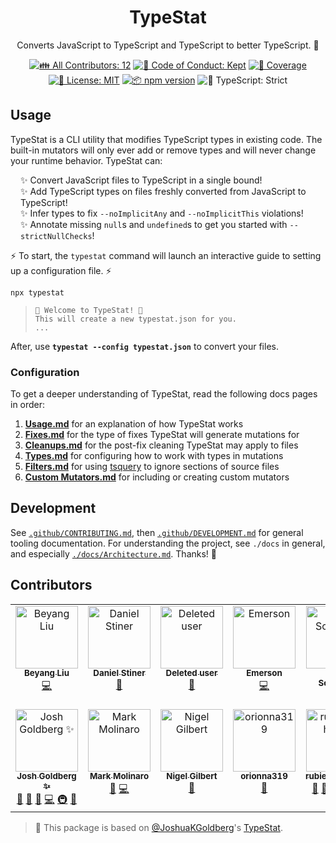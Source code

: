 <h1 align="center">TypeStat</h1>

<p align="center">Converts JavaScript to TypeScript and TypeScript to better TypeScript. 🧫</p>

<p align="center">
	<!-- prettier-ignore-start -->
	<!-- ALL-CONTRIBUTORS-BADGE:START - Do not remove or modify this section -->
	<a href="#contributors" target="_blank"><img alt="👪 All Contributors: 12" src="https://img.shields.io/badge/%F0%9F%91%AA_all_contributors-12-21bb42.svg" /></a>
<!-- ALL-CONTRIBUTORS-BADGE:END -->
	<!-- prettier-ignore-end -->
	<a href="https://github.com/JoshuaKGoldberg/TypeStat/blob/main/.github/CODE_OF_CONDUCT.md" target="_blank"><img alt="🤝 Code of Conduct: Kept" src="https://img.shields.io/badge/%F0%9F%A4%9D_code_of_conduct-kept-21bb42" /></a>
	<a href="https://codecov.io/gh/JoshuaKGoldberg/TypeStat" target="_blank"><img alt="🧪 Coverage" src="https://img.shields.io/codecov/c/github/JoshuaKGoldberg/TypeStat?label=%F0%9F%A7%AA%20coverage" /></a>
	<a href="https://github.com/JoshuaKGoldberg/TypeStat/blob/main/LICENSE.md" target="_blank"><img alt="📝 License: MIT" src="https://img.shields.io/badge/%F0%9F%93%9D_license-MIT-21bb42.svg"></a>
	<a href="http://npmjs.com/package/typestat"><img alt="📦 npm version" src="https://img.shields.io/npm/v/typestat?color=21bb42&label=%F0%9F%93%A6%20npm" /></a>
	<img alt="💪 TypeScript: Strict" src="https://img.shields.io/badge/%F0%9F%92%AA_typescript-strict-21bb42.svg" />
</p>

## Usage

TypeStat is a CLI utility that modifies TypeScript types in existing code.
The built-in mutators will only ever add or remove types and will never change your runtime behavior.
TypeStat can:

<ul style="list-style-type:none;padding-left:1rem;">
    <li>✨ Convert JavaScript files to TypeScript in a single bound!</li>
    <li>✨ Add TypeScript types on files freshly converted from JavaScript to TypeScript!</li>
    <li>✨ Infer types to fix <code>--noImplicitAny</code> and <code>--noImplicitThis</code> violations!</li>
    <li>✨ Annotate missing <code>null</code>s and <code>undefined</code>s to get you started with <code>--strictNullChecks</code>!</li>
</ul>

⚡ To start, the `typestat` command will launch an interactive guide to setting up a configuration file. ⚡

```shell
npx typestat
```

> ```shell
> 👋 Welcome to TypeStat! 👋
> This will create a new typestat.json for you.
> ...
> ```

After, use **`typestat --config typestat.json`** to convert your files.

### Configuration

To get a deeper understanding of TypeStat, read the following docs pages in order:

1. **[Usage.md](./docs/Usage.md)** for an explanation of how TypeStat works
2. **[Fixes.md](./docs/Fixes.md)** for the type of fixes TypeStat will generate mutations for
3. **[Cleanups.md](./docs/Cleanups.md)** for the post-fix cleaning TypeStat may apply to files
4. **[Types.md](./docs/Types.md)** for configuring how to work with types in mutations
5. **[Filters.md](./docs/Filters.md)** for using [tsquery](https://github.com/phenomnomnominal/tsquery) to ignore sections of source files
6. **[Custom Mutators.md](./docs/Custom%20Mutators.md)** for including or creating custom mutators

## Development

See [`.github/CONTRIBUTING.md`](./.github/CONTRIBUTING.md), then [`.github/DEVELOPMENT.md`](./.github/DEVELOPMENT.md) for general tooling documentation.
For understanding the project, see `./docs` in general, and especially [`./docs/Architecture.md`](./docs/Architecture.md).
Thanks! 💖

## Contributors

<!-- spellchecker: disable -->
<!-- ALL-CONTRIBUTORS-LIST:START - Do not remove or modify this section -->
<!-- prettier-ignore-start -->
<!-- markdownlint-disable -->
<table>
  <tbody>
    <tr>
      <td align="center" valign="top" width="14.28%"><a href="https://sourcegraph.com/"><img src="https://avatars.githubusercontent.com/u/1646931?v=4?s=100" width="100px;" alt="Beyang Liu"/><br /><sub><b>Beyang Liu</b></sub></a><br /><a href="https://github.com/JoshuaKGoldberg/TypeStat/commits?author=beyang" title="Code">💻</a></td>
      <td align="center" valign="top" width="14.28%"><a href="https://danstiner.me/"><img src="https://avatars.githubusercontent.com/u/52513?v=4?s=100" width="100px;" alt="Daniel Stiner"/><br /><sub><b>Daniel Stiner</b></sub></a><br /><a href="https://github.com/JoshuaKGoldberg/TypeStat/issues?q=author%3Adanstiner" title="Bug reports">🐛</a></td>
      <td align="center" valign="top" width="14.28%"><a href="https://github.com/ghost"><img src="https://avatars.githubusercontent.com/u/10137?v=4?s=100" width="100px;" alt="Deleted user"/><br /><sub><b>Deleted user</b></sub></a><br /><a href="#maintenance-ghost" title="Maintenance">🚧</a></td>
      <td align="center" valign="top" width="14.28%"><a href="https://github.com/emday4prez"><img src="https://avatars.githubusercontent.com/u/35363144?v=4?s=100" width="100px;" alt="Emerson"/><br /><sub><b>Emerson</b></sub></a><br /><a href="https://github.com/JoshuaKGoldberg/TypeStat/commits?author=emday4prez" title="Code">💻</a></td>
      <td align="center" valign="top" width="14.28%"><a href="https://girish.netlify.app/"><img src="https://avatars.githubusercontent.com/u/61848210?v=4?s=100" width="100px;" alt="Girish Sontakke"/><br /><sub><b>Girish Sontakke</b></sub></a><br /><a href="https://github.com/JoshuaKGoldberg/TypeStat/commits?author=girishsontakke" title="Code">💻</a></td>
      <td align="center" valign="top" width="14.28%"><a href="https://maps.guten.me/"><img src="https://avatars.githubusercontent.com/u/377544?v=4?s=100" width="100px;" alt="Guten"/><br /><sub><b>Guten</b></sub></a><br /><a href="https://github.com/JoshuaKGoldberg/TypeStat/issues?q=author%3Agutenye" title="Bug reports">🐛</a></td>
      <td align="center" valign="top" width="14.28%"><a href="https://stackoverflow.com/users/5494094/ibrahim-h"><img src="https://avatars.githubusercontent.com/u/1217741?v=4?s=100" width="100px;" alt="Ibrahim H."/><br /><sub><b>Ibrahim H.</b></sub></a><br /><a href="https://github.com/JoshuaKGoldberg/TypeStat/commits?author=bitsnaps" title="Code">💻</a></td>
    </tr>
    <tr>
      <td align="center" valign="top" width="14.28%"><a href="http://www.joshuakgoldberg.com/"><img src="https://avatars.githubusercontent.com/u/3335181?v=4?s=100" width="100px;" alt="Josh Goldberg ✨"/><br /><sub><b>Josh Goldberg ✨</b></sub></a><br /><a href="#maintenance-JoshuaKGoldberg" title="Maintenance">🚧</a> <a href="https://github.com/JoshuaKGoldberg/TypeStat/issues?q=author%3AJoshuaKGoldberg" title="Bug reports">🐛</a> <a href="#tool-JoshuaKGoldberg" title="Tools">🔧</a> <a href="https://github.com/JoshuaKGoldberg/TypeStat/commits?author=JoshuaKGoldberg" title="Code">💻</a> <a href="#infra-JoshuaKGoldberg" title="Infrastructure (Hosting, Build-Tools, etc)">🚇</a> <a href="https://github.com/JoshuaKGoldberg/TypeStat/commits?author=JoshuaKGoldberg" title="Documentation">📖</a></td>
      <td align="center" valign="top" width="14.28%"><a href="https://www.linkedin.com/in/markjm-1/"><img src="https://avatars.githubusercontent.com/u/16494982?v=4?s=100" width="100px;" alt="Mark Molinaro"/><br /><sub><b>Mark Molinaro</b></sub></a><br /><a href="https://github.com/JoshuaKGoldberg/TypeStat/issues?q=author%3Amarkjm" title="Bug reports">🐛</a> <a href="https://github.com/JoshuaKGoldberg/TypeStat/commits?author=markjm" title="Code">💻</a></td>
      <td align="center" valign="top" width="14.28%"><a href="https://cress.soc.surrey.ac.uk/web/people/ngilbert"><img src="https://avatars.githubusercontent.com/u/1449986?v=4?s=100" width="100px;" alt="Nigel Gilbert"/><br /><sub><b>Nigel Gilbert</b></sub></a><br /><a href="https://github.com/JoshuaKGoldberg/TypeStat/issues?q=author%3Amicrology" title="Bug reports">🐛</a></td>
      <td align="center" valign="top" width="14.28%"><a href="https://orionna.me/"><img src="https://avatars.githubusercontent.com/u/85230052?v=4?s=100" width="100px;" alt="orionna319"/><br /><sub><b>orionna319</b></sub></a><br /><a href="https://github.com/JoshuaKGoldberg/TypeStat/issues?q=author%3Aorionna319" title="Bug reports">🐛</a></td>
      <td align="center" valign="top" width="14.28%"><a href="https://github.com/rubiesonthesky"><img src="https://avatars.githubusercontent.com/u/2591240?v=4?s=100" width="100px;" alt="rubiesonthesky"/><br /><sub><b>rubiesonthesky</b></sub></a><br /><a href="https://github.com/JoshuaKGoldberg/TypeStat/issues?q=author%3Arubiesonthesky" title="Bug reports">🐛</a> <a href="#maintenance-rubiesonthesky" title="Maintenance">🚧</a> <a href="#tool-rubiesonthesky" title="Tools">🔧</a> <a href="https://github.com/JoshuaKGoldberg/TypeStat/commits?author=rubiesonthesky" title="Code">💻</a> <a href="https://github.com/JoshuaKGoldberg/TypeStat/commits?author=rubiesonthesky" title="Tests">⚠️</a></td>
    </tr>
  </tbody>
</table>

<!-- markdownlint-restore -->
<!-- prettier-ignore-end -->

<!-- ALL-CONTRIBUTORS-LIST:END -->
<!-- spellchecker: enable -->

> 💙 This package is based on [@JoshuaKGoldberg](https://github.com/JoshuaKGoldberg)'s [TypeStat](https://github.com/JoshuaKGoldberg/TypeStat).

